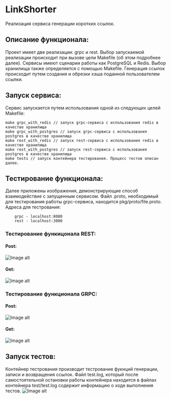 # LinkShorter
Реализация сервиса генерации коротких ссылок.

## Описание функционала:
Проект имеет две реализации: grpc и rest. Выбор запускаемой реализации происходит при вызове цели Makefile (об этом
подробнее далее). Сервисы имеют сценарии работы как PostgreSQL и Redis. Выбор хранилища также определяется 
с помощью Makefile. Генерация ссылок происходит путем создания и обрезки хэша поданной пользователем ссылки.

## Запуск сервиса:
Сервис запускается путем использования одной из следующих целей Makefile:
``` 
make grpc_with_redis // запуск grpc-сервиса с использования redis в качестве хранилища
make grpc_with_postgres // запуск grpc-сервиса с использования postgres в качестве хранилища
make rest_with_redis // запуск rest-сервиса с использования redis в качестве хранилища
make rest_with_postgres // запуск rest-сервиса с использования postgres в качестве хранилища
make tests // запуск контейнера тестирования. Процесс тестов описан далее.
```

## Тестирование функционала:
Далее приложены изображения, демонстрирующие способ взаимодействие с запущенным сервисом. Файл .proto, необходимый для
тестирования работы grpc-сервиса, находится pkg/proto/file.proto. Адреса для тестрования:
```
    grpc - localhost:8080
    rest - localhost:3000
```
### Тестирование функицонала REST:
#### Post:
![Image alt](https://github.com/alexGrap/OzonIntership/blob/main/readmeImages/1.jpg)
#### Get:
![Image alt](https://github.com/alexGrap/OzonIntership/blob/main/readmeImages/2.jpg)

### Тестирование функционала GRPC:
#### Post:
![Image alt](https://github.com/alexGrap/OzonIntership/blob/main/readmeImages/3.jpg)
#### Get:
![Image alt](https://github.com/alexGrap/OzonIntership/blob/main/readmeImages/4.jpg)



## Запуск тестов:
Контейнер тестрования производит тестрование фукнций генерации, записи и возвращения ссылок. Файл test.log, который после
самостоятельной остановки работы контейнера находится в файлах контейнера test/test.log содержит 
информацию о ходе выполнения тестов. 
![Image alt](https://github.com/alexGrap/OzonIntership/blob/main/readmeImages/5.jpg)
